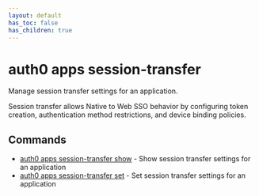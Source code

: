 ```yaml
---
layout: default
has_toc: false
has_children: true
---
```


# auth0 apps session-transfer

Manage session transfer settings for an application.

Session transfer allows Native to Web SSO behavior by configuring token creation, authentication method restrictions, and device binding policies.

## Commands

- [auth0 apps session-transfer show](auth0_apps_session_transfer_show.md) - Show session transfer settings for an application
- [auth0 apps session-transfer set](auth0_apps_session_transfer_set.md) - Set session transfer settings for an application
